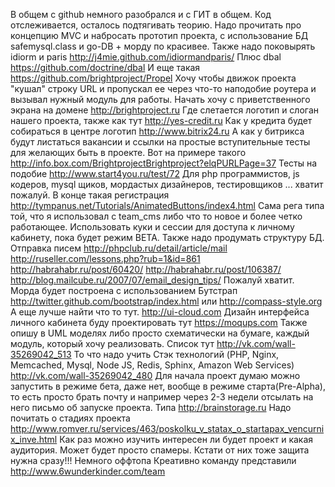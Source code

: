 В общем с github немного разобрался и с ГИТ в общем.
Код отслеживается, осталось подтягивать теорию.
Надо прочитать про концепцию MVC и набросать прототип проекта, с использование БД safemysql.class и go-DB + морду по красивее.
Также надо поковырять idiorm и paris
http://j4mie.github.com/idiormandparis/
Плюс dbal
https://github.com/doctrine/dbal
И еще такая
https://github.com/brightproject/Propel
Хочу чтобы движок проекта "кушал" строку URL и пропускал ее через что-то наподобие роутера и вызывал нужный модуль для работы.
Начать хочу с приветственного экрана на домене http://brightproject.ru
Где слетается логотип и слоган нашего проекта, также как тут
http://yes-credit.ru
Как у кредита будет собираться в центре логотип
http://www.bitrix24.ru
А как у битрикса будут листаться вакансии и ссылки на простые вступительные тесты для желающих быть в проекте.
Вот на примере такого
http://info.box.com/BrightprojectBrightproject?elqPURLPage=37
Тесты на подобие
http://www.start4you.ru/test/72
Для php программистов, js кодеров, mysql щиков, мордастых дизайнеров, тестировщиков ... хватит пожалуй.
В конце такая регистрация
http://tympanus.net/Tutorials/AnimatedButtons/index4.html
Сама рега типа той, что я использовал с team_cms либо что то новое и более четко работающее.
Использовать куки и сессии для доступа к личному кабинету, пока будет режим BETA.
Также надо продумать структуру БД.
Отправка писем
http://phpclub.ru/detail/article/mail
http://ruseller.com/lessons.php?rub=1&id=861
http://habrahabr.ru/post/60420/
http://habrahabr.ru/post/106387/
http://blog.mailcube.ru/2007/07/email_design_tips/
Пожалуй хватит.
Морда будет построена с использованием Бутстрап
http://twitter.github.com/bootstrap/index.html
или
http://compass-style.org
А еще лучше найти что то тут.
http://ui-cloud.com
Дизайн интерфейса личного кабинета буду проектировать тут
https://moqups.com
Также опишу в UML моделях либо просто схематически на бумаге, каждый модуль, который хочу реализовать.
Список тут
http://vk.com/wall-35269042_513
То что надо учить
Стэк технологий (PHP, Nginx, Memcached, Mysql, Node JS, Redis, Sphinx, Amazon Web Services)
http://vk.com/wall-35269042_480
Для начала проект думаю можно запустить в режиме бета, даже нет, вообще в режиме старта(Pre-Alpha), то есть просто брать почту и например через 2-3 недели отсылать на него письмо об запуске проекта.
Типа http://brainstorage.ru
Надо почитать о стадиях проекта
http://www.romver.ru/services/463/poskolku_v_statax_o_startapax_vencurnix_inve.html
Как раз можно изучить интересен ли будет проект и какая аудитория.
Может будет просто спамеры.
Кстати от них тоже защита нужна сразу!!!
Немного оффтопа
Креативно команду представили
http://www.6wunderkinder.com/team